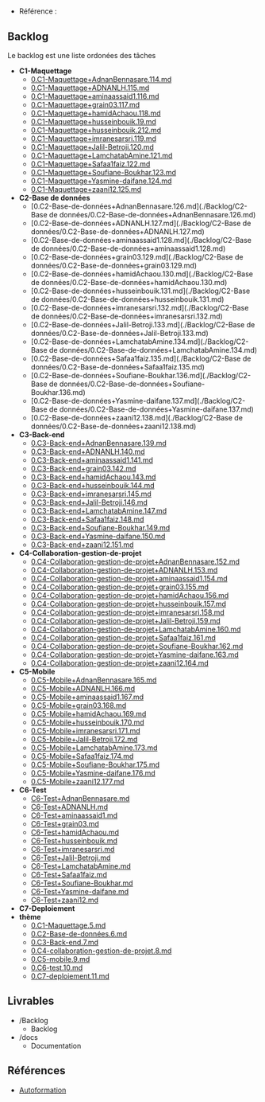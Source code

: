 #  

- Référence :   

 

## Backlog 

Le backlog est une liste ordonées des tâches 

- **C1-Maquettage** 
  - [0.C1-Maquettage+AdnanBennasare.114.md](./Backlog/C1-Maquettage/0.C1-Maquettage+AdnanBennasare.114.md) 
  - [0.C1-Maquettage+ADNANLH.115.md](./Backlog/C1-Maquettage/0.C1-Maquettage+ADNANLH.115.md) 
  - [0.C1-Maquettage+aminaassaid1.116.md](./Backlog/C1-Maquettage/0.C1-Maquettage+aminaassaid1.116.md) 
  - [0.C1-Maquettage+grain03.117.md](./Backlog/C1-Maquettage/0.C1-Maquettage+grain03.117.md) 
  - [0.C1-Maquettage+hamidAchaou.118.md](./Backlog/C1-Maquettage/0.C1-Maquettage+hamidAchaou.118.md) 
  - [0.C1-Maquettage+husseinbouik.19.md](./Backlog/C1-Maquettage/0.C1-Maquettage+husseinbouik.19.md) 
  - [0.C1-Maquettage+husseinbouik.212.md](./Backlog/C1-Maquettage/0.C1-Maquettage+husseinbouik.212.md) 
  - [0.C1-Maquettage+imranesarsri.119.md](./Backlog/C1-Maquettage/0.C1-Maquettage+imranesarsri.119.md) 
  - [0.C1-Maquettage+Jalil-Betroji.120.md](./Backlog/C1-Maquettage/0.C1-Maquettage+Jalil-Betroji.120.md) 
  - [0.C1-Maquettage+LamchatabAmine.121.md](./Backlog/C1-Maquettage/0.C1-Maquettage+LamchatabAmine.121.md) 
  - [0.C1-Maquettage+Safaa1faiz.122.md](./Backlog/C1-Maquettage/0.C1-Maquettage+Safaa1faiz.122.md) 
  - [0.C1-Maquettage+Soufiane-Boukhar.123.md](./Backlog/C1-Maquettage/0.C1-Maquettage+Soufiane-Boukhar.123.md) 
  - [0.C1-Maquettage+Yasmine-daifane.124.md](./Backlog/C1-Maquettage/0.C1-Maquettage+Yasmine-daifane.124.md) 
  - [0.C1-Maquettage+zaani12.125.md](./Backlog/C1-Maquettage/0.C1-Maquettage+zaani12.125.md) 
- **C2-Base de données** 
  - [0.C2-Base-de-données+AdnanBennasare.126.md](./Backlog/C2-Base de données/0.C2-Base-de-données+AdnanBennasare.126.md) 
  - [0.C2-Base-de-données+ADNANLH.127.md](./Backlog/C2-Base de données/0.C2-Base-de-données+ADNANLH.127.md) 
  - [0.C2-Base-de-données+aminaassaid1.128.md](./Backlog/C2-Base de données/0.C2-Base-de-données+aminaassaid1.128.md) 
  - [0.C2-Base-de-données+grain03.129.md](./Backlog/C2-Base de données/0.C2-Base-de-données+grain03.129.md) 
  - [0.C2-Base-de-données+hamidAchaou.130.md](./Backlog/C2-Base de données/0.C2-Base-de-données+hamidAchaou.130.md) 
  - [0.C2-Base-de-données+husseinbouik.131.md](./Backlog/C2-Base de données/0.C2-Base-de-données+husseinbouik.131.md) 
  - [0.C2-Base-de-données+imranesarsri.132.md](./Backlog/C2-Base de données/0.C2-Base-de-données+imranesarsri.132.md) 
  - [0.C2-Base-de-données+Jalil-Betroji.133.md](./Backlog/C2-Base de données/0.C2-Base-de-données+Jalil-Betroji.133.md) 
  - [0.C2-Base-de-données+LamchatabAmine.134.md](./Backlog/C2-Base de données/0.C2-Base-de-données+LamchatabAmine.134.md) 
  - [0.C2-Base-de-données+Safaa1faiz.135.md](./Backlog/C2-Base de données/0.C2-Base-de-données+Safaa1faiz.135.md) 
  - [0.C2-Base-de-données+Soufiane-Boukhar.136.md](./Backlog/C2-Base de données/0.C2-Base-de-données+Soufiane-Boukhar.136.md) 
  - [0.C2-Base-de-données+Yasmine-daifane.137.md](./Backlog/C2-Base de données/0.C2-Base-de-données+Yasmine-daifane.137.md) 
  - [0.C2-Base-de-données+zaani12.138.md](./Backlog/C2-Base de données/0.C2-Base-de-données+zaani12.138.md) 
- **C3-Back-end** 
  - [0.C3-Back-end+AdnanBennasare.139.md](./Backlog/C3-Back-end/0.C3-Back-end+AdnanBennasare.139.md) 
  - [0.C3-Back-end+ADNANLH.140.md](./Backlog/C3-Back-end/0.C3-Back-end+ADNANLH.140.md) 
  - [0.C3-Back-end+aminaassaid1.141.md](./Backlog/C3-Back-end/0.C3-Back-end+aminaassaid1.141.md) 
  - [0.C3-Back-end+grain03.142.md](./Backlog/C3-Back-end/0.C3-Back-end+grain03.142.md) 
  - [0.C3-Back-end+hamidAchaou.143.md](./Backlog/C3-Back-end/0.C3-Back-end+hamidAchaou.143.md) 
  - [0.C3-Back-end+husseinbouik.144.md](./Backlog/C3-Back-end/0.C3-Back-end+husseinbouik.144.md) 
  - [0.C3-Back-end+imranesarsri.145.md](./Backlog/C3-Back-end/0.C3-Back-end+imranesarsri.145.md) 
  - [0.C3-Back-end+Jalil-Betroji.146.md](./Backlog/C3-Back-end/0.C3-Back-end+Jalil-Betroji.146.md) 
  - [0.C3-Back-end+LamchatabAmine.147.md](./Backlog/C3-Back-end/0.C3-Back-end+LamchatabAmine.147.md) 
  - [0.C3-Back-end+Safaa1faiz.148.md](./Backlog/C3-Back-end/0.C3-Back-end+Safaa1faiz.148.md) 
  - [0.C3-Back-end+Soufiane-Boukhar.149.md](./Backlog/C3-Back-end/0.C3-Back-end+Soufiane-Boukhar.149.md) 
  - [0.C3-Back-end+Yasmine-daifane.150.md](./Backlog/C3-Back-end/0.C3-Back-end+Yasmine-daifane.150.md) 
  - [0.C3-Back-end+zaani12.151.md](./Backlog/C3-Back-end/0.C3-Back-end+zaani12.151.md) 
- **C4-Collaboration-gestion-de-projet** 
  - [0.C4-Collaboration-gestion-de-projet+AdnanBennasare.152.md](./Backlog/C4-Collaboration-gestion-de-projet/0.C4-Collaboration-gestion-de-projet+AdnanBennasare.152.md) 
  - [0.C4-Collaboration-gestion-de-projet+ADNANLH.153.md](./Backlog/C4-Collaboration-gestion-de-projet/0.C4-Collaboration-gestion-de-projet+ADNANLH.153.md) 
  - [0.C4-Collaboration-gestion-de-projet+aminaassaid1.154.md](./Backlog/C4-Collaboration-gestion-de-projet/0.C4-Collaboration-gestion-de-projet+aminaassaid1.154.md) 
  - [0.C4-Collaboration-gestion-de-projet+grain03.155.md](./Backlog/C4-Collaboration-gestion-de-projet/0.C4-Collaboration-gestion-de-projet+grain03.155.md) 
  - [0.C4-Collaboration-gestion-de-projet+hamidAchaou.156.md](./Backlog/C4-Collaboration-gestion-de-projet/0.C4-Collaboration-gestion-de-projet+hamidAchaou.156.md) 
  - [0.C4-Collaboration-gestion-de-projet+husseinbouik.157.md](./Backlog/C4-Collaboration-gestion-de-projet/0.C4-Collaboration-gestion-de-projet+husseinbouik.157.md) 
  - [0.C4-Collaboration-gestion-de-projet+imranesarsri.158.md](./Backlog/C4-Collaboration-gestion-de-projet/0.C4-Collaboration-gestion-de-projet+imranesarsri.158.md) 
  - [0.C4-Collaboration-gestion-de-projet+Jalil-Betroji.159.md](./Backlog/C4-Collaboration-gestion-de-projet/0.C4-Collaboration-gestion-de-projet+Jalil-Betroji.159.md) 
  - [0.C4-Collaboration-gestion-de-projet+LamchatabAmine.160.md](./Backlog/C4-Collaboration-gestion-de-projet/0.C4-Collaboration-gestion-de-projet+LamchatabAmine.160.md) 
  - [0.C4-Collaboration-gestion-de-projet+Safaa1faiz.161.md](./Backlog/C4-Collaboration-gestion-de-projet/0.C4-Collaboration-gestion-de-projet+Safaa1faiz.161.md) 
  - [0.C4-Collaboration-gestion-de-projet+Soufiane-Boukhar.162.md](./Backlog/C4-Collaboration-gestion-de-projet/0.C4-Collaboration-gestion-de-projet+Soufiane-Boukhar.162.md) 
  - [0.C4-Collaboration-gestion-de-projet+Yasmine-daifane.163.md](./Backlog/C4-Collaboration-gestion-de-projet/0.C4-Collaboration-gestion-de-projet+Yasmine-daifane.163.md) 
  - [0.C4-Collaboration-gestion-de-projet+zaani12.164.md](./Backlog/C4-Collaboration-gestion-de-projet/0.C4-Collaboration-gestion-de-projet+zaani12.164.md) 
- **C5-Mobile** 
  - [0.C5-Mobile+AdnanBennasare.165.md](./Backlog/C5-Mobile/0.C5-Mobile+AdnanBennasare.165.md) 
  - [0.C5-Mobile+ADNANLH.166.md](./Backlog/C5-Mobile/0.C5-Mobile+ADNANLH.166.md) 
  - [0.C5-Mobile+aminaassaid1.167.md](./Backlog/C5-Mobile/0.C5-Mobile+aminaassaid1.167.md) 
  - [0.C5-Mobile+grain03.168.md](./Backlog/C5-Mobile/0.C5-Mobile+grain03.168.md) 
  - [0.C5-Mobile+hamidAchaou.169.md](./Backlog/C5-Mobile/0.C5-Mobile+hamidAchaou.169.md) 
  - [0.C5-Mobile+husseinbouik.170.md](./Backlog/C5-Mobile/0.C5-Mobile+husseinbouik.170.md) 
  - [0.C5-Mobile+imranesarsri.171.md](./Backlog/C5-Mobile/0.C5-Mobile+imranesarsri.171.md) 
  - [0.C5-Mobile+Jalil-Betroji.172.md](./Backlog/C5-Mobile/0.C5-Mobile+Jalil-Betroji.172.md) 
  - [0.C5-Mobile+LamchatabAmine.173.md](./Backlog/C5-Mobile/0.C5-Mobile+LamchatabAmine.173.md) 
  - [0.C5-Mobile+Safaa1faiz.174.md](./Backlog/C5-Mobile/0.C5-Mobile+Safaa1faiz.174.md) 
  - [0.C5-Mobile+Soufiane-Boukhar.175.md](./Backlog/C5-Mobile/0.C5-Mobile+Soufiane-Boukhar.175.md) 
  - [0.C5-Mobile+Yasmine-daifane.176.md](./Backlog/C5-Mobile/0.C5-Mobile+Yasmine-daifane.176.md) 
  - [0.C5-Mobile+zaani12.177.md](./Backlog/C5-Mobile/0.C5-Mobile+zaani12.177.md) 
- **C6-Test** 
  - [C6-Test+AdnanBennasare.md](./Backlog/C6-Test/C6-Test+AdnanBennasare.md) 
  - [C6-Test+ADNANLH.md](./Backlog/C6-Test/C6-Test+ADNANLH.md) 
  - [C6-Test+aminaassaid1.md](./Backlog/C6-Test/C6-Test+aminaassaid1.md) 
  - [C6-Test+grain03.md](./Backlog/C6-Test/C6-Test+grain03.md) 
  - [C6-Test+hamidAchaou.md](./Backlog/C6-Test/C6-Test+hamidAchaou.md) 
  - [C6-Test+husseinbouik.md](./Backlog/C6-Test/C6-Test+husseinbouik.md) 
  - [C6-Test+imranesarsri.md](./Backlog/C6-Test/C6-Test+imranesarsri.md) 
  - [C6-Test+Jalil-Betroji.md](./Backlog/C6-Test/C6-Test+Jalil-Betroji.md) 
  - [C6-Test+LamchatabAmine.md](./Backlog/C6-Test/C6-Test+LamchatabAmine.md) 
  - [C6-Test+Safaa1faiz.md](./Backlog/C6-Test/C6-Test+Safaa1faiz.md) 
  - [C6-Test+Soufiane-Boukhar.md](./Backlog/C6-Test/C6-Test+Soufiane-Boukhar.md) 
  - [C6-Test+Yasmine-daifane.md](./Backlog/C6-Test/C6-Test+Yasmine-daifane.md) 
  - [C6-Test+zaani12.md](./Backlog/C6-Test/C6-Test+zaani12.md) 
- **C7-Deploiement** 
- **thème** 
  - [0.C1-Maquettage.5.md](./Backlog/thème/0.C1-Maquettage.5.md) 
  - [0.C2-Base-de-données.6.md](./Backlog/thème/0.C2-Base-de-données.6.md) 
  - [0.C3-Back-end.7.md](./Backlog/thème/0.C3-Back-end.7.md) 
  - [0.C4-collaboration-gestion-de-projet.8.md](./Backlog/thème/0.C4-collaboration-gestion-de-projet.8.md) 
  - [0.C5-mobile.9.md](./Backlog/thème/0.C5-mobile.9.md) 
  - [0.C6-test.10.md](./Backlog/thème/0.C6-test.10.md) 
  - [0.C7-deploiement.11.md](./Backlog/thème/0.C7-deploiement.11.md) 
## Livrables 

 

- /Backlog 
  - Backlog 
- /docs 
  - Documentation 
## Références 

 

- [Autoformation](#) 

